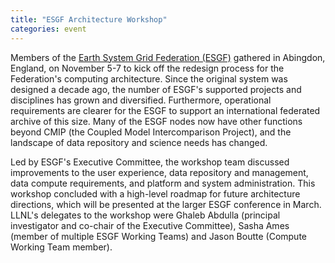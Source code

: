 ```yaml
---
title: "ESGF Architecture Workshop"
categories: event
---
```


Members of the [Earth System Grid Federation (ESGF)](https://github.com/esgf) gathered in Abingdon, England, on November 5-7 to kick off the redesign process for the Federation's computing architecture. Since the original system was designed a decade ago, the number of ESGF's supported projects and disciplines has grown and diversified. Furthermore, operational requirements are clearer for the ESGF to support an international federated archive of this size. Many of the ESGF nodes now have other functions beyond CMIP (the Coupled Model Intercomparison Project), and the landscape of data repository and science needs has changed.

Led by ESGF's Executive Committee, the workshop team discussed improvements to the user experience, data repository and management, data compute requirements, and platform and system administration. This workshop concluded with a high-level roadmap for future architecture directions, which will be presented at the larger ESGF conference in March. LLNL's delegates to the workshop were Ghaleb Abdulla (principal investigator and co-chair of the Executive Committee), Sasha Ames (member of multiple ESGF Working Teams) and Jason Boutte (Compute Working Team member).
